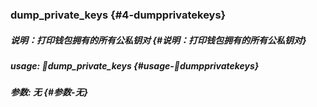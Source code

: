 ### dump\_private\_keys {#4-dumpprivatekeys}

##### 说明：打印钱包拥有的所有公私钥对 {#说明：打印钱包拥有的所有公私钥对}

##### usage: dump\_private\_keys {#usage-dumpprivatekeys}

##### 参数: 无 {#参数-无}



